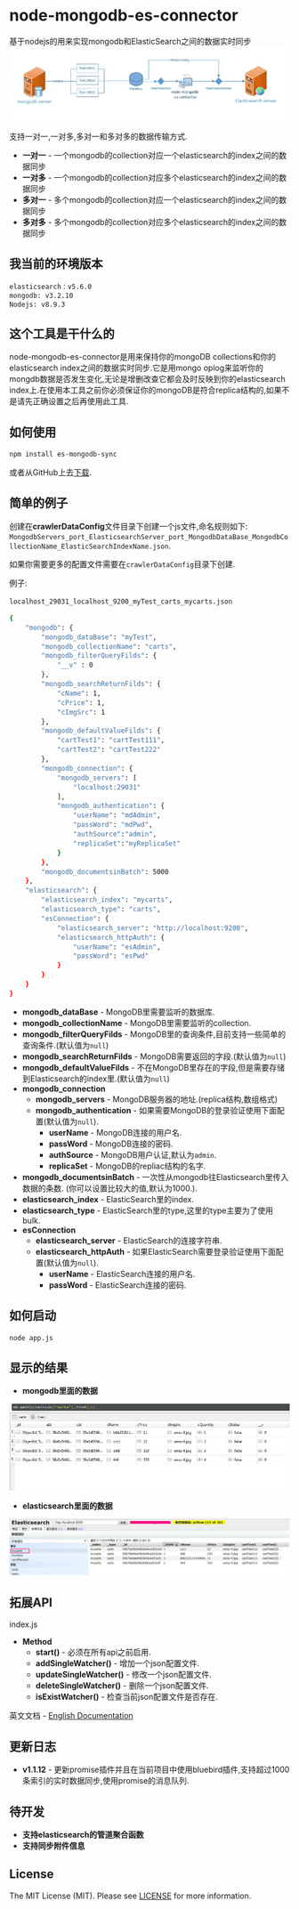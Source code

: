 # node-mongodb-es-connector

基于nodejs的用来实现mongodb和ElasticSearch之间的数据实时同步
![structure]

支持一对一,一对多,多对一和多对多的数据传输方式.

- **一对一** - 一个mongodb的collection对应一个elasticsearch的index之间的数据同步
- **一对多** - 一个mongodb的collection对应多个elasticsearch的index之间的数据同步
- **多对一** - 多个mongodb的collection对应一个elasticsearch的index之间的数据同步
- **多对多** - 多个mongodb的collection对应多个elasticsearch的index之间的数据同步

## 我当前的环境版本

    elasticsearch：v5.6.0
    mongodb: v3.2.10
    Nodejs: v8.9.3

## 这个工具是干什么的

node-mongodb-es-connector是用来保持你的mongoDB collections和你的elasticsearch index之间的数据实时同步.它是用mongo oplog来监听你的mongdb数据是否发生变化,无论是增删改查它都会及时反映到你的elasticsearch index上.在使用本工具之前你必须保证你的mongoDB是符合replica结构的,如果不是请先正确设置之后再使用此工具.

## 如何使用

```bash
npm install es-mongodb-sync
```

或者从GitHub上去[下载](https://github.com/zhr85210078/node-mongodb-es-connector/tree/master).

## 简单的例子

创建在**crawlerDataConfig**文件目录下创建一个js文件,命名规则如下:
`MongodbServers_port_ElasticsearchServer_port_MongodbDataBase_MongodbCollectionName_ElasticSearchIndexName.json`.

如果你需要更多的配置文件需要在`crawlerDataConfig`目录下创建.

例子:

`localhost_29031_localhost_9200_myTest_carts_mycarts.json`

```bash
{
    "mongodb": {
        "mongodb_dataBase": "myTest",
        "mongodb_collectionName": "carts",
        "mongodb_filterQueryFilds": {
            "__v" : 0
        },
        "mongodb_searchReturnFilds": {
            "cName": 1,
            "cPrice": 1,
            "cImgSrc": 1
        },
        "mongodb_defaultValueFilds": {
            "cartTest1": "cartTest111",
            "cartTest2": "cartTest222"
        },
        "mongodb_connection": {
            "mongodb_servers": [
                "localhost:29031"
            ],
            "mongodb_authentication": {
                "userName": "mdAdmin",
                "passWord": "mdPwd",
                "authSource":"admin",
                "replicaSet":"myReplicaSet"
            }
        },
        "mongodb_documentsinBatch": 5000
    },
    "elasticsearch": {
        "elasticsearch_index": "mycarts",
        "elasticsearch_type": "carts",
        "esConnection": {
            "elasticsearch_server": "http://localhost:9200",
            "elasticsearch_httpAuth": {
                "userName": "esAdmin",
                "passWord": "esPwd"
            }
        }
    }
}
```

- **mongodb_dataBase** - MongoDB里需要监听的数据库.
- **mongodb_collectionName** - MongoDB里需要监听的collection.
- **mongodb_filterQueryFilds** - MongoDB里的查询条件,目前支持一些简单的查询条件.(默认值为`null`)
- **mongodb_searchReturnFilds** - MongoDB需要返回的字段.(默认值为`null`)
- **mongodb_defaultValueFilds** - 不在MongoDB里存在的字段,但是需要存储到Elasticsearch的index里.(默认值为`null`)
- **mongodb_connection**
  - **mongodb_servers** - MongoDB服务器的地址.(replica结构,数组格式)
  - **mongodb_authentication** - 如果需要MongoDB的登录验证使用下面配置(默认值为`null`).
    - **userName** - MongoDB连接的用户名.
    - **passWord** - MongoDB连接的密码.
    - **authSource** - MongoDB用户认证,默认为`admin`.
    - **replicaSet** - MongoDB的repliac结构的名字.
- **mongodb_documentsinBatch** - 一次性从mongodb往Elasticsearch里传入数据的条数. (你可以设置比较大的值,默认为1000.).
- **elasticsearch_index** - ElasticSearch里的index.
- **elasticsearch_type** - ElasticSearch里的type,这里的type主要为了使用bulk.
- **esConnection**
  - **elasticsearch_server** - ElasticSearch的连接字符串.
  - **elasticsearch_httpAuth** - 如果ElasticSearch需要登录验证使用下面配置(默认值为`null`).
    - **userName** - ElasticSearch连接的用户名.
    - **passWord** - ElasticSearch连接的密码.

## 如何启动

```bash
node app.js
```

## 显示的结果

- **mongodb里面的数据**

![mongodb]

- **elasticsearch里面的数据**

![elasticsearch]

## 拓展API

index.js

- **Method**
  - **start()** - 必须在所有api之前启用.
  - **addSingleWatcher()** - 增加一个json配置文件.
  - **updateSingleWatcher()** - 修改一个json配置文件.
  - **deleteSingleWatcher()** - 删除一个json配置文件.
  - **isExistWatcher()** - 检查当前json配置文件是否存在.

英文文档 - [English Documentation](./ReadMe.md)

## 更新日志

- **v1.1.12** - 更新promise插件并且在当前项目中使用bluebird插件,支持超过1000条索引的实时数据同步,使用promise的消息队列.

## 待开发

- **支持elasticsearch的管道聚合函数**
- **支持同步附件信息**

## License

The MIT License (MIT). Please see [LICENSE](LICENSE) for more information.

[structure]:./test/img/structure.jpg "structure"

[mongodb]:./test/img/mongoDB.jpg "mongodb"

[elasticsearch]:./test/img/elasticsearch.jpg "elasticsearch"